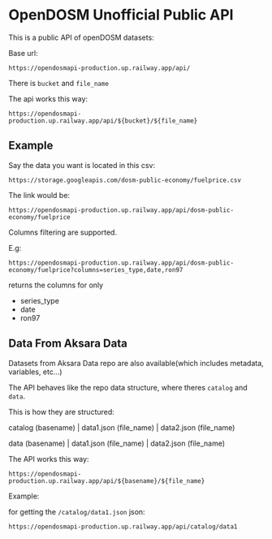 # OpenDOSM Unofficial Public API

This is a public API of openDOSM datasets:

Base url:

```
https://opendosmapi-production.up.railway.app/api/
```

There is ``bucket`` and ``file_name``

The api works this way:

```
https://opendosmapi-production.up.railway.app/api/${bucket}/${file_name}
```

## Example

Say the data you want is located in this csv:

```
https://storage.googleapis.com/dosm-public-economy/fuelprice.csv
```


The link would be:

```
https://opendosmapi-production.up.railway.app/api/dosm-public-economy/fuelprice
```

Columns filtering are supported.

E.g:

```
https://opendosmapi-production.up.railway.app/api/dosm-public-economy/fuelprice?columns=series_type,date,ron97
```

returns the columns for only
- series_type
- date
- ron97

## Data From Aksara Data

Datasets from Aksara Data repo are also available(which includes metadata, variables, etc...)

The API behaves like the repo data structure, where theres ``catalog`` and ``data``.

This is how they are structured:

catalog (basename)
 | data1.json (file_name)
 | data2.json (file_name)

data (basename)
 | data1.json (file_name)
 | data2.json (file_name)

The API works this way:

```
https://opendosmapi-production.up.railway.app/api/${basename}/${file_name}
```

Example:

for getting the ``/catalog/data1.json`` json:

```
https://opendosmapi-production.up.railway.app/api/catalog/data1
```
